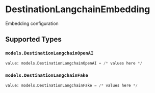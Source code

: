 # DestinationLangchainEmbedding

Embedding configuration


## Supported Types

### `models.DestinationLangchainOpenAI`

```python
value: models.DestinationLangchainOpenAI = /* values here */
```

### `models.DestinationLangchainFake`

```python
value: models.DestinationLangchainFake = /* values here */
```

